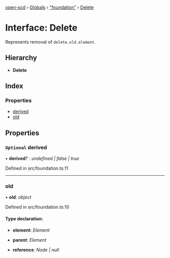 [open-scd](../README.md) › [Globals](../globals.md) › ["foundation"](../modules/_foundation_.md) › [Delete](_foundation_.delete.md)

# Interface: Delete

Represents removal of `delete.old.element`.

## Hierarchy

* **Delete**

## Index

### Properties

* [derived](_foundation_.delete.md#optional-derived)
* [old](_foundation_.delete.md#old)

## Properties

### `Optional` derived

• **derived**? : *undefined | false | true*

Defined in src/foundation.ts:11

___

###  old

• **old**: *object*

Defined in src/foundation.ts:10

#### Type declaration:

* **element**: *Element*

* **parent**: *Element*

* **reference**: *Node | null*
